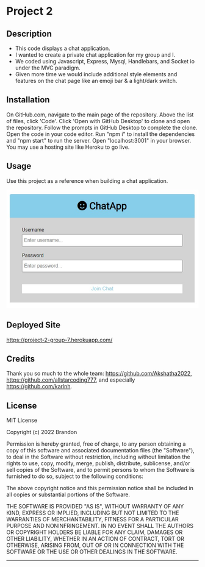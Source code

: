 # Project 2

## Description

- This code displays a chat application.
- I wanted to create a private chat application for my group and I.
- We coded using Javascript, Express, Mysql, Handlebars, and Socket io under the MVC paradigm.
- Given more time we would include additional style elements and features on the chat page like an emoji bar & a light/dark switch.

## Installation

On GitHub.com, navigate to the main page of the repository. Above the list of files, click 'Code'. Click 'Open with GitHub Desktop' to clone and open the repository. Follow the prompts in GitHub Desktop to complete the clone. Open the code in your code editor. Run "npm i" to install the dependencies and "npm start" to run the server. Open "localhost:3001" in your browser. You may use a hosting site like Heroku to go live. 

## Usage

Use this project as a reference when building a chat application.

![image](/assets/Screenshot%202023-02-16%20151559.jpg)

## Deployed Site

https://project-2-group-7.herokuapp.com/ 

## Credits

Thank you so much to the whole team: https://github.com/Akshatha2022, https://github.com/allstarcoding777, and especially https://github.com/karlnh.
## License

MIT License

Copyright (c) 2022 Brandon

Permission is hereby granted, free of charge, to any person obtaining a copy
of this software and associated documentation files (the "Software"), to deal
in the Software without restriction, including without limitation the rights
to use, copy, modify, merge, publish, distribute, sublicense, and/or sell
copies of the Software, and to permit persons to whom the Software is
furnished to do so, subject to the following conditions:

The above copyright notice and this permission notice shall be included in all
copies or substantial portions of the Software.

THE SOFTWARE IS PROVIDED "AS IS", WITHOUT WARRANTY OF ANY KIND, EXPRESS OR
IMPLIED, INCLUDING BUT NOT LIMITED TO THE WARRANTIES OF MERCHANTABILITY,
FITNESS FOR A PARTICULAR PURPOSE AND NONINFRINGEMENT. IN NO EVENT SHALL THE
AUTHORS OR COPYRIGHT HOLDERS BE LIABLE FOR ANY CLAIM, DAMAGES OR OTHER
LIABILITY, WHETHER IN AN ACTION OF CONTRACT, TORT OR OTHERWISE, ARISING FROM,
OUT OF OR IN CONNECTION WITH THE SOFTWARE OR THE USE OR OTHER DEALINGS IN THE
SOFTWARE.

---